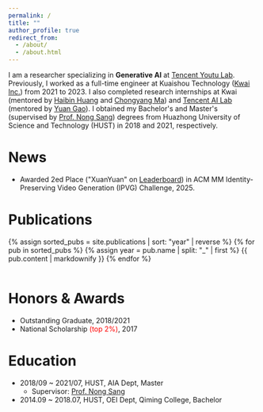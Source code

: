 ```yaml
---
permalink: /
title: ""
author_profile: true
redirect_from: 
  - /about/
  - /about.html
---
```

I am a researcher specializing in **Generative AI** at [Tencent Youtu Lab](https://open.youtu.qq.com). Previously, I worked as a full-time engineer at Kuaishou Technology ([Kwai Inc.](https://www.kuaishou.com/en)) from 2021 to 2023. I also completed research internships at Kwai (mentored by [Haibin Huang](https://brotherhuang.github.io/) and [Chongyang Ma](http://chongyangma.com/)) and [Tencent AI Lab](https://ailab.tencent.com/ailab/zh/index) (mentored by [Yuan Gao](https://yuan-gao.net/)).  I obtained my Bachelor's and Master's (supervised by [Prof. Nong Sang](https://scholar.google.com/citations?user=ky_ZowEAAAAJ&hl)) degrees from Huazhong University of Science and Technology (HUST) in 2018 and 2021, respectively.

News
====
- Awarded 2ed Place ("XuanYuan" on [Leaderboard](https://hidream-ai.github.io/ipvg-challenge.github.io/#results)) in ACM MM Identity-Preserving Video Generation (IPVG) Challenge, 2025.

Publications
======
<table width="100%" border="0" align="center" cellpadding="5" cellspacing="5" style="border-collapse: collapse; font-size: 12pt; border: none">
{% assign sorted_pubs = site.publications | sort: "year" | reverse %}
{% for pub in sorted_pubs %}
  {% assign year = pub.name | split: "_" | first %}
  {{ pub.content | markdownify }}
{% endfor %}
</table>

Honors & Awards
======
- Outstanding Graduate, 2018/2021
- National Scholarship <span style="color: red;">(top 2%)</span>, 2017

Education
======
- 2018/09 ~ 2021/07, HUST, AIA Dept, Master
  - Supervisor: [Prof. Nong Sang](https://scholar.google.com/citations?user=ky_ZowEAAAAJ&hl)
- 2014.09 ~ 2018.07, HUST, OEI Dept, Qiming College, Bachelor
